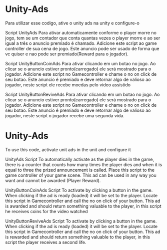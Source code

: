 # Unity-Ads
Para utilizar esse codigo, ative o unity ads na unity e configure-o

Script UnityAds
Para ativar automaticamente conforme o player morre no jogo, tem se um contador que conta quantas vezes o player morre e ao ser igual a três o anuncio premiado é chamado.
Adicione este script ao game controller de sua cena de jogo. Este anuncio pode ser usado de forma que vc quiser e nao pode ser premiado(Reward para o jogador).

Script UnityButtonCoinAds
Para ativar clicando em um botao no jogo. Ao clicar se o anuncio estiver pronto(carregado) ele será mostrado para o jogador. 
Adicione este script no Gamecontroller e chame o no on click de seu botao. 
Este anuncio é premiado e deve retornar algo de valioso ao jogador, neste script ele recebe moedas pelo video assistido

Script UnityButtonReviveAds
Para ativar clicando em um botao no jogo. Ao clicar se o anuncio estiver pronto(carregado) ele será mostrado para o jogador. 
Adicione este script no Gamecontroller e chame o no on click de seu botao.
Este anuncio é premiado e deve retornar algo de valioso ao jogador, neste script o jogador recebe uma segunda vida.

# Unity-Ads
To use this code, activate unit ads in the unit and configure it

UnityAds Script
To automatically activate as the player dies in the game, there is a counter that counts how many times the player dies and when it is equal to three the prized announcement is called.
Place this script to the game controller of your game scene. This ad can be used in any way you want and cannot be awarded (Player Reward).

UnityButtonCoinAds Script
To activate by clicking a button in the game. When clicking if the ad is ready (loaded) it will be set to the player.
Locate this script in Gamecontroller and call the no on click of your button.
This ad is awarded and should return something valuable to the player, in this script he receives coins for the video watched

UnityButtonReviveAds Script
To activate by clicking a button in the game. When clicking if the ad is ready (loaded) it will be set to the player.
Locate this script in Gamecontroller and call the no on click of your button.
This ad is rewarded and should return something valuable to the player, in this script the player receives a second life.
